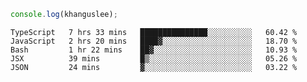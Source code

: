 ```js
console.log(khanguslee);
```

<!--START_SECTION:waka-->
```text
TypeScript   7 hrs 33 mins   ███████████████░░░░░░░░░░   60.42 % 
JavaScript   2 hrs 20 mins   ████▓░░░░░░░░░░░░░░░░░░░░   18.70 % 
Bash         1 hr 22 mins    ██▓░░░░░░░░░░░░░░░░░░░░░░   10.93 % 
JSX          39 mins         █▒░░░░░░░░░░░░░░░░░░░░░░░   05.26 % 
JSON         24 mins         ▓░░░░░░░░░░░░░░░░░░░░░░░░   03.22 % 
```
<!--END_SECTION:waka-->

<!--
**khanguslee/khanguslee** is a ✨ _special_ ✨ repository because its `README.md` (this file) appears on your GitHub profile.

Here are some ideas to get you started:

- 🔭 I’m currently working on ...
- 🌱 I’m currently learning ...
- 👯 I’m looking to collaborate on ...
- 🤔 I’m looking for help with ...
- 💬 Ask me about ...
- 📫 How to reach me: ...
- 😄 Pronouns: ...
- ⚡ Fun fact: ...
-->
